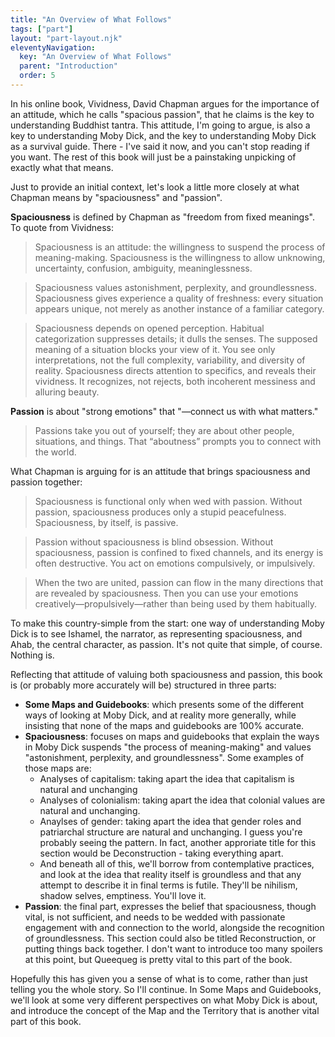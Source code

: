 ```yaml
---
title: "An Overview of What Follows"
tags: ["part"]
layout: "part-layout.njk"
eleventyNavigation:
  key: "An Overview of What Follows"
  parent: "Introduction"
  order: 5
---
```


In his online book, Vividness, David Chapman argues for the importance of an attitude, which he calls "spacious passion", that he claims is the key to understanding Buddhist tantra. This attitude, I'm going to argue, is also a key to understanding Moby Dick, and the key to understanding Moby Dick as a survival guide. There - I've said it now, and you can't stop reading if you want. The rest of this book will just be a painstaking unpicking of exactly what that means.

Just to provide an initial context, let's look a little more closely at what Chapman means by "spaciousness" and "passion".

**Spaciousness** is defined by Chapman as "freedom from fixed meanings".  To quote from Vividness:

>Spaciousness is an attitude: the willingness to suspend the process of meaning-making. Spaciousness is the willingness to allow unknowing, uncertainty, confusion, ambiguity, meaninglessness.

>Spaciousness values astonishment, perplexity, and groundlessness. Spaciousness gives experience a quality of freshness: every situation appears unique, not merely as another instance of a familiar category.

>Spaciousness depends on opened perception. Habitual categorization suppresses details; it dulls the senses. The supposed meaning of a situation blocks your view of it. You see only interpretations, not the full complexity, variability, and diversity of reality. Spaciousness directs attention to specifics, and reveals their vividness. It recognizes, not rejects, both incoherent messiness and alluring beauty.

**Passion** is about "strong emotions" that "—connect us with what matters."

>Passions take you out of yourself; they are about other people, situations, and things. That “aboutness” prompts you to connect with the world. 

What Chapman is arguing for is an attitude that brings spaciousness and passion together:

>Spaciousness is functional only when wed with passion. Without passion, spaciousness produces only a stupid peacefulness. Spaciousness, by itself, is passive.

>Passion without spaciousness is blind obsession. Without spaciousness, passion is confined to fixed channels, and its energy is often destructive. You act on emotions compulsively, or impulsively.

>When the two are united, passion can flow in the many directions that are revealed by spaciousness. Then you can use your emotions creatively—propulsively—rather than being used by them habitually.

To make this country-simple from the start: one way of understanding Moby Dick is to see Ishamel, the narrator, as representing spaciousness, and Ahab, the central character, as passion.  It's not quite that simple, of course.  Nothing is.

Reflecting that attitude of valuing both spaciousness and passion, this book is (or probably more accurately will be) structured in three parts:
- **Some Maps and Guidebooks**: which presents some of the different ways of looking at Moby Dick, and at reality more generally, while insisting that none of the maps and guidebooks are 100% accurate.
- **Spaciousness**: focuses on maps and guidebooks that explain the ways in Moby Dick suspends "the process of meaning-making" and values "astonishment, perplexity, and groundlessness".  Some examples of those maps are:
  - Analyses of capitalism: taking apart the idea that capitalism is natural and unchanging
  - Analyses of colonialism: taking apart the idea that colonial values are natural and unchanging. 
  - Anaylses of gender: taking apart the idea that gender roles and patriarchal structure are natural and unchanging.
  I guess you're probably seeing the pattern.  In fact, another approriate title for this section would be Deconstruction - taking everything apart.  
  - And beneath all of this, we'll borrow from contemplative practices, and look at the idea that reality itself is groundless and that any attempt to describe it in final terms is futile.  They'll be nihilism, shadow selves, emptiness.  You'll love it.
- **Passion**: the final part, expresses the belief that spaciousness, though vital, is not sufficient, and needs to be wedded with passionate engagement with and connection to the world, alongside the recognition of groundlessness.  This section could also be titled Reconstruction, or putting things back together.  I don't want to introduce too many spoilers at this point, but Queequeg is pretty vital to this part of the book.

Hopefully this has given you a sense of what is to come, rather than just telling you the whole story.  So I'll continue. In Some Maps and Guidebooks, we'll look at some very different perspectives on what Moby Dick is about, and introduce the concept of the Map and the Territory that is another vital part of this book.